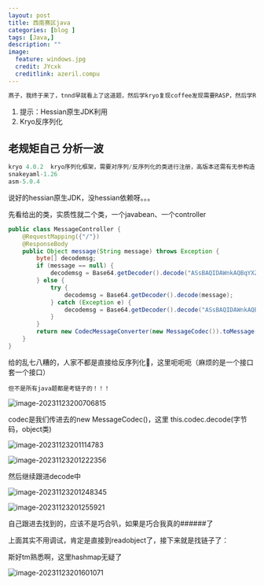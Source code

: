 ```yaml
---
layout: post
title: 西南赛区java
categories: [blog ]
tags: [Java,]
description: ""
image:
  feature: windows.jpg
  credit: JYcxk
  creditlink: azeril.compu
---
```




```java
燕子，我终于来了，tnnd早就看上了这道题，然后学kryo复现coffee发现需要RASP，然后学RASP，学完学Hessian，然后才润来🤢
```

1. 提示：Hessian原生JDK利用
2. Kryo反序列化

## 老规矩自己 分析一波

```java
kryo 4.0.2  kryo序列化框架，需要对序列/反序列化的类进行注册，高版本还需有无参构造，默认FieldSerialize序列化方式
snakeyaml-1.26
asm-5.0.4
```

说好的hessian原生JDK，没hessian依赖呀。。。

先看给出的类，实质性就二个类，一个javabean、一个controller

```java
public class MessageController {
    @RequestMapping({"/"})
    @ResponseBody
    public Object message(String message) throws Exception {
        byte[] decodemsg;
        if (message == null) {
            decodemsg = Base64.getDecoder().decode("ASsBAQIDAWnkAQBqYXZhLnV0aWwuVVVJxAHLyYj656nh3Rj89bSK7ufJrcoDAXRpbWVzdGFt8AnMwumxjGIBAWNvbS5zZWEuVXNl8gEBMbABc2VhY2xvdWTz");
        } else {
            try {
                decodemsg = Base64.getDecoder().decode(message);
            } catch (Exception e) {
                decodemsg = Base64.getDecoder().decode("ASsBAQIDAWnkAQBqYXZhLnV0aWwuVVVJxAGBw5uOyvHs1sGsg/nqhOyP9pIDAXRpbWVzdGFt8AnmifmxjGIBAWNvbS5zZWEuVXNl8gEBMbABZXJyb/I=");
            }
        }
        return new CodecMessageConverter(new MessageCodec()).toMessage(decodemsg, null).getPayload();
    }
}
```

给的乱七八糟的，人家不都是直接给反序列化🐎，这里呃呃呃（麻烦的是一个接口套一个接口）

`但不是所有java题都是考链子的！！！`

![image-20231123200706815](X:\github\cxkjy.github.io\cxkjy.github.io\img\final\image-20231123200706815.png)

codec是我们传进去的new MessageCodec()，这里 this.codec.decode(字节码，object类)

![image-20231123201114783](X:\github\cxkjy.github.io\cxkjy.github.io\img\final\image-20231123201114783.png)

![image-20231123201222356](X:\github\cxkjy.github.io\cxkjy.github.io\img\final\image-20231123201222356.png)

然后继续跟进decode中

![image-20231123201248345](X:\github\cxkjy.github.io\cxkjy.github.io\img\final\image-20231123201248345.png)

![image-20231123201255921](X:\github\cxkjy.github.io\cxkjy.github.io\img\final\image-20231123201255921.png)

自己跟进去找到的，应该不是巧合叭，如果是巧合我真的######了

上面其实不用调试，肯定是直接到readobject了，接下来就是找链子了：

斯好tm熟悉啊，这里hashmap无疑了

![image-20231123201601071](X:\github\cxkjy.github.io\cxkjy.github.io\img\final\image-20231123201601071.png)
